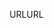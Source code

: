 <span data-ttu-id="d4424-101">URL</span><span class="sxs-lookup"><span data-stu-id="d4424-101">URL</span></span>